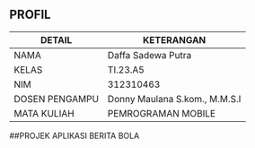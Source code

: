 ## PROFIL
| DETAIL    | KETERANGAN      |
| ----------- | --------------- |
| NAMA       | Daffa Sadewa Putra   |
| KELAS       | TI.23.A5        |
|NIM         | 312310463     |
|DOSEN PENGAMPU| Donny Maulana S.kom., M.M.S.I |
| MATA KULIAH | PEMROGRAMAN MOBILE |

##PROJEK APLIKASI BERITA BOLA 

